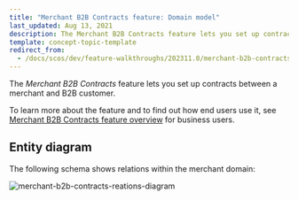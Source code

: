 ```yaml
---
title: "Merchant B2B Contracts feature: Domain model"
last_updated: Aug 13, 2021
description: The Merchant B2B Contracts feature lets you set up contracts between a merchant and B2B customer
template: concept-topic-template
redirect_from:
  - /docs/scos/dev/feature-walkthroughs/202311.0/merchant-b2b-contracts-feature-walkthrpugh.html
---
```


The _Merchant B2B Contracts_ feature lets you set up contracts between a merchant and B2B customer.


To learn more about the feature and to find out how end users use it, see [Merchant B2B Contracts feature overview](/docs/pbc/all/merchant-management/{{page.version}}/base-shop/merchant-b2b-contracts-feature-overview.html) for business users.


## Entity diagram

The following schema shows relations within the merchant domain:

<div class="width-100">

![merchant-b2b-contracts-reations-diagram](https://confluence-connect.gliffy.net/embed/image/9c3eb6cd-8492-4550-a280-e218bd3b974a.png?utm_medium=live&utm_source=custom)

</div>
